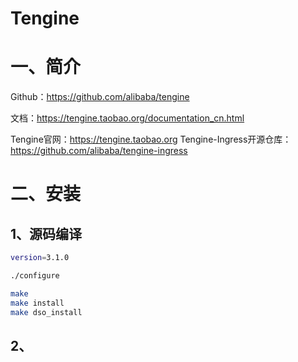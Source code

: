 # Tengine

# 一、简介

Github：https://github.com/alibaba/tengine

文档：https://tengine.taobao.org/documentation_cn.html

Tengine官网：https://tengine.taobao.org
Tengine-Ingress开源仓库：https://github.com/alibaba/tengine-ingress

# 二、安装

## 1、源码编译

```bash
version=3.1.0

./configure 

make
make install
make dso_install

```

## 2、
